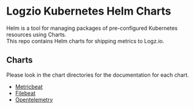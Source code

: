 # Logzio Kubernetes Helm Charts

Helm is a tool for managing packages of pre-configured Kubernetes resources using Charts.   
This repo contains Helm charts for shipping metrics to Logz.io. 

## Charts

Please look in the chart directories for the documentation for each chart.

* [Metricbeat](https://github.com/logzio/logzio-helm/tree/master/charts/metricbeat)
* [Filebeat](https://github.com/logzio/logzio-helm/tree/master/charts/filebeat)
* [Opentelemetry](https://github.com/logzio/logzio-helm/tree/master/charts/opentelemetry)
